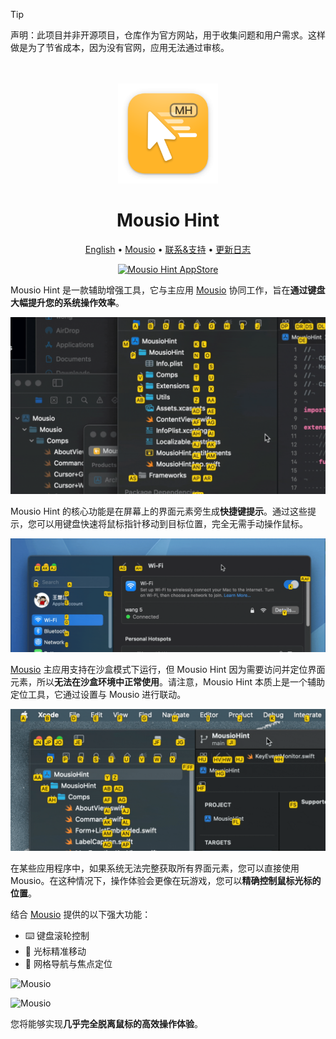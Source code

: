 <!--idoc:ignore:start-->
> [!TIP]
> 声明：此项目并非开源项目，仓库作为官方网站，用于收集问题和用户需求。这样做是为了节省成本，因为没有官网，应用无法通过审核。
<!--idoc:ignore:end-->

<div align="center">
  <br />
  <br />
  <img src="./assets/logo.png" width="160" height="160">
  <h1>
    Mousio Hint
  </h1>
  <!--rehype:style=border: 0;-->
  <p>
    <a href="./README.md">English</a> • 
    <a href="https://wangchujiang.com/mousio/" target="_blank">Mousio</a> • 
    <a target="_blank" href="https://github.com/jaywcjlove/mousio/issues/new?template=bug_report_cn.yml">联系&支持</a> • 
    <a href="./CHANGELOG.zh.md">更新日志</a>
  </p>
  <p>
    <a target="_blank" href="https://github.com/jaywcjlove/mousio-hint/releases/latest/" title="Mousio Hint for macOS">
      <img alt="Mousio Hint AppStore" src="https://jaywcjlove.github.io/sb/download/apple-download.svg" height="51" />
    </a>
  </p>
</div>

Mousio Hint 是一款辅助增强工具，它与主应用 [Mousio](https://apps.apple.com/app/Mousio/6746747327) 协同工作，旨在**通过键盘大幅提升您的系统操作效率**。

![Mousio Hint](./assets/mousio-hint.gif)

Mousio Hint 的核心功能是在屏幕上的界面元素旁生成**快捷键提示**。通过这些提示，您可以用键盘快速将鼠标指针移动到目标位置，完全无需手动操作鼠标。

![Mousio Hint](./assets/mousio-hint2.gif)

[Mousio](https://apps.apple.com/app/Mousio/6746747327) 主应用支持在沙盒模式下运行，但 Mousio Hint 因为需要访问并定位界面元素，所以**无法在沙盒环境中正常使用**。请注意，Mousio Hint 本质上是一个辅助定位工具，它通过设置与 Mousio 进行联动。

![Mousio Hint](./assets/mousio-hint3.gif)

在某些应用程序中，如果系统无法完整获取所有界面元素，您可以直接使用 Mousio。在这种情况下，操作体验会更像在玩游戏，您可以**精确控制鼠标光标的位置**。

结合 [Mousio](https://apps.apple.com/app/Mousio/6746747327) 提供的以下强大功能：

- ⌨️ 键盘滚轮控制
- 🎯 光标精准移动
- 🧭 网格导航与焦点定位

![Mousio](./assets/mousio3.gif)

![Mousio](./assets/mousio4.gif)

您将能够实现**几乎完全脱离鼠标的高效操作体验**。
